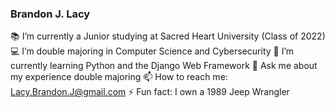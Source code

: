 ### Brandon J. Lacy

📚    I’m currently a Junior studying at Sacred Heart University (Class of 2022)
💻    I’m double majoring in Computer Science and Cybersecurity
🐍    I’m currently learning Python and the Django Web Framework
💬    Ask me about my experience double majoring
📫    How to reach me: Lacy.Brandon.J@gmail.com
⚡     Fun fact: I own a 1989 Jeep Wrangler
